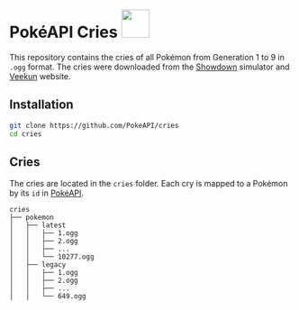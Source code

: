 # PokéAPI Cries <a href="https://pokeapi.co/api/v2/pokemon/regigigas"><img src='https://veekun.com/dex/media/pokemon/global-link/486.png' height=50px/></a>

This repository contains the cries of all Pokémon from Generation 1 to 9 in `.ogg` format. 
The cries were downloaded from the [Showdown](https://play.pokemonshowdown.com/) simulator and [Veekun](https://veekun.com/dex/downloads) website.

## Installation

```bash
git clone https://github.com/PokeAPI/cries
cd cries
```

## Cries

The cries are located in the `cries` folder. Each cry is mapped to a Pokémon by its `id` in [PokéAPI](https://pokeapi.co/api/v2/pokemon/).

```
cries
├── pokemon
│   ├── latest
│   │   ├── 1.ogg
│   │   ├── 2.ogg
│   │   ├── ...
│   │   └── 10277.ogg
│   ├── legacy
│   │   ├── 1.ogg
│   │   ├── 2.ogg
│   │   ├── ...
│   │   └── 649.ogg
```
